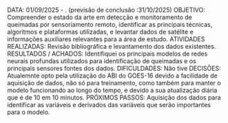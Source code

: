 DATA: 01/09/2025 - . (previsão de conclusão :31/10/2025)
OBJETIVO:  Compreender o estado da arte em detecção e monitoramento de queimadas por sensoriamento remoto, identificar as principais técnicas, algoritmos e plataformas utilizadas, e levantar dados de satélite e informações auxiliares relevantes para a área de estudo.
ATIVIDADES REALIZADAS: Revisão bibliográfica e levantamento dos dados existentes.
RESULTADOS / ACHADOS: Identifiquei os principais modelos de redes neurais profundas utilizados para identificação de queimadas e os principais sensores fontes dos dados.
DIFICULDADES: Não tive
DECISÕES: Atualemnte opto pela utilização do ABI do GOES-16 devido a facilidade de aquisição de dados, não só para treinamento, como também para manter o modelo funcionando ao longo do tempo, e devido a sua atualização diária que é de 10 em 10 minutos.
PRÓXIMOS PASSOS: Aquisição dos dados para identificar as variáveis e derivados das variáveis que serão importantes para o modelo.
